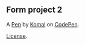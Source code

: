 Form project 2
--------------


A [Pen](https://codepen.io/komal21/pen/jOEabbL) by [Komal](https://codepen.io/komal21) on [CodePen](https://codepen.io).

[License](https://codepen.io/komal21/pen/jOEabbL/license).
